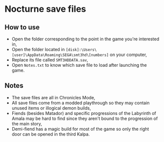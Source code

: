 # Nocturne save files
## How to use
- Open the folder corresponding to the point in the game you're interested in,
- Open the folder located in `[disk]:\Users\[user]\AppData\Roaming\SEGA\smt3hd\[numbers]` on your computer,
- Replace its file called `SMT3HDDATA.sav`,
- Open `Notes.txt` to know which save file to load after launching the game.
## Notes
- The save files are all in Chronicles Mode,
- All save files come from a modded playthrough so they may contain unused items or illogical demon builds,
- Fiends (besides Matador) and specific progressions of the Labyrinth of Amala may be hard to find since they aren't bound to the progression of the main story,
- Demi-fiend has a magic build for most of the game so only the right door can be opened in the third Kalpa.
